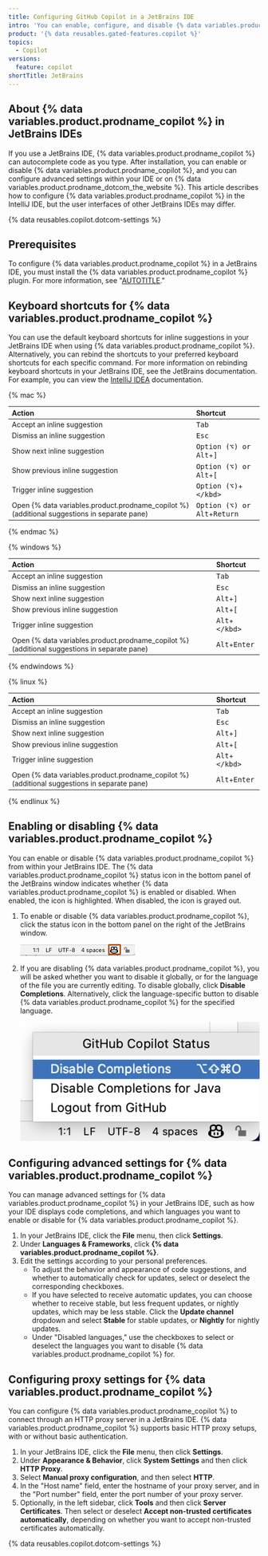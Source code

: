 ```yaml
---
title: Configuring GitHub Copilot in a JetBrains IDE
intro: 'You can enable, configure, and disable {% data variables.product.prodname_copilot %} in a JetBrains IDE.'
product: '{% data reusables.gated-features.copilot %}'
topics:
  - Copilot
versions:
  feature: copilot
shortTitle: JetBrains
---
```


## About {% data variables.product.prodname_copilot %} in JetBrains IDEs

If you use a JetBrains IDE, {% data variables.product.prodname_copilot %} can autocomplete code as you type. After installation, you can enable or disable {% data variables.product.prodname_copilot %}, and you can configure advanced settings within your IDE or on {% data variables.product.prodname_dotcom_the_website %}. This article describes how to configure {% data variables.product.prodname_copilot %} in the IntelliJ IDE, but the user interfaces of other JetBrains IDEs may differ.

{% data reusables.copilot.dotcom-settings %}

## Prerequisites

To configure {% data variables.product.prodname_copilot %} in a JetBrains IDE, you must install the {% data variables.product.prodname_copilot %} plugin. For more information, see "[AUTOTITLE](/copilot/getting-started-with-github-copilot/getting-started-with-github-copilot-in-a-jetbrains-ide)."

## Keyboard shortcuts for {% data variables.product.prodname_copilot %}

You can use the default keyboard shortcuts for inline suggestions in your JetBrains IDE when using {% data variables.product.prodname_copilot %}. Alternatively, you can rebind the shortcuts to your preferred keyboard shortcuts for each specific command. For more information on rebinding keyboard shortcuts in your JetBrains IDE, see the JetBrains documentation. For example, you can view the [IntelliJ IDEA](https://www.jetbrains.com/help/idea/mastering-keyboard-shortcuts.html#choose-keymap) documentation.

{% mac %}

| Action | Shortcut |
|:---|:---|
|Accept an inline suggestion|<kbd>Tab</kbd>|
|Dismiss an inline suggestion|<kbd>Esc</kbd>|
|Show next inline suggestion|<kbd>Option (⌥) or Alt</kbd>+<kbd>]</kbd>|
|Show previous inline suggestion|<kbd>Option (⌥) or Alt</kbd>+<kbd>[</kbd>|
|Trigger inline suggestion|<kbd>Option (⌥)</kbd>+<kbd>\</kbd>|
|Open {% data variables.product.prodname_copilot %} (additional suggestions in separate pane)|<kbd>Option (⌥) or Alt</kbd>+<kbd>Return</kbd> |

{% endmac %}

{% windows %}

| Action | Shortcut |
|:---|:---|
|Accept an inline suggestion|<kbd>Tab</kbd>|
|Dismiss an inline suggestion|<kbd>Esc</kbd>|
|Show next inline suggestion|<kbd>Alt</kbd>+<kbd>]</kbd>|
|Show previous inline suggestion|<kbd>Alt</kbd>+<kbd>[</kbd>|
|Trigger inline suggestion|<kbd>Alt</kbd>+<kbd>\</kbd>|
|Open {% data variables.product.prodname_copilot %} (additional suggestions in separate pane)|<kbd>Alt</kbd>+<kbd>Enter</kbd> |

{% endwindows %}

{% linux %}

| Action | Shortcut |
|:---|:---|
|Accept an inline suggestion|<kbd>Tab</kbd>|
|Dismiss an inline suggestion|<kbd>Esc</kbd>|
|Show next inline suggestion|<kbd>Alt</kbd>+<kbd>]</kbd>|
|Show previous inline suggestion|<kbd>Alt</kbd>+<kbd>[</kbd>|
|Trigger inline suggestion|<kbd>Alt</kbd>+<kbd>\</kbd>|
|Open {% data variables.product.prodname_copilot %} (additional suggestions in separate pane)|<kbd>Alt</kbd>+<kbd>Enter</kbd> |

{% endlinux %}

## Enabling or disabling {% data variables.product.prodname_copilot %}

You can enable or disable {% data variables.product.prodname_copilot %} from within your JetBrains IDE. The {% data variables.product.prodname_copilot %} status icon in the bottom panel of the JetBrains window indicates whether {% data variables.product.prodname_copilot %} is enabled or disabled. When enabled, the icon is highlighted. When disabled, the icon is grayed out.

1. To enable or disable {% data variables.product.prodname_copilot %}, click the status icon in the bottom panel on the right of the JetBrains window.

    ![Screenshot of the bottom panel in a JetBrains IDE. The {% data variables.product.prodname_copilot %} status icon is outlined in dark orange.](/assets/images/help/copilot/status-icon-jetbrains.png)

2. If you are disabling {% data variables.product.prodname_copilot %}, you will be asked whether you want to disable it globally, or for the language of the file you are currently editing. To disable globally, click **Disable Completions**. Alternatively, click the language-specific button to disable {% data variables.product.prodname_copilot %} for the specified language.

    ![Screenshot of the menu to disable {% data variables.product.prodname_copilot %} globally or for the current language in a JetBrains IDE](/assets/images/help/copilot/disable-copilot-global-or-langugage-jetbrains.png)

## Configuring advanced settings for {% data variables.product.prodname_copilot %}

You can manage advanced settings for {% data variables.product.prodname_copilot %} in your JetBrains IDE, such as how your IDE displays code completions, and which languages you want to enable or disable for {% data variables.product.prodname_copilot %}.

1. In your JetBrains IDE, click the **File** menu, then click **Settings**.
1. Under **Languages & Frameworks**, click **{% data variables.product.prodname_copilot %}**.
1. Edit the settings according to your personal preferences.
   - To adjust the behavior and appearance of code suggestions, and whether to automatically check for updates, select or deselect the corresponding checkboxes.
   - If you have selected to receive automatic updates, you can choose whether to receive stable, but less frequent updates, or nightly updates, which may be less stable. Click the **Update channel** dropdown and select **Stable** for stable updates, or **Nightly** for nightly updates.
   - Under "Disabled languages," use the checkboxes to select or deselect the languages you want to disable {% data variables.product.prodname_copilot %} for.

## Configuring proxy settings for {% data variables.product.prodname_copilot %}

You can configure {% data variables.product.prodname_copilot %} to connect through an HTTP proxy server in a JetBrains IDE. {% data variables.product.prodname_copilot %} supports basic HTTP proxy setups, with or without basic authentication.

1. In your JetBrains IDE, click the **File** menu, then click **Settings**.
1. Under **Appearance & Behavior**, click **System Settings** and then click **HTTP Proxy**.
1. Select **Manual proxy configuration**, and then select **HTTP**.
1. In the "Host name" field, enter the hostname of your proxy server, and in the "Port number" field, enter the port number of your proxy server.
1. Optionally, in the left sidebar, click **Tools** and then click **Server Certificates**. Then select or deselect **Accept non-trusted certificates automatically**, depending on whether you want to accept non-trusted certificates automatically.

{% data reusables.copilot.dotcom-settings %}
